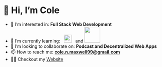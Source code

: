 # 👋 Hi, I’m Cole
- 👀 I’m interested in: **Full Stack Web Development**
- 🌱 I’m currently learning: &nbsp; <img src=https://clipartart.com/images/javascript-icon-clipart-6.png width="25"/> &nbsp; and <img src=https://dwglogo.com/wp-content/uploads/2017/08/Go_logo_aqua.png width="50"/>
- 💞️ I’m looking to collaborate on: **Podcast and Decentralized Web Apps**
- 📫 How to reach me: **cole.n.maxwell99@gmail.com**
- 👨‍💻 Checkout my [Website](https://colemaxwell.dev/)
